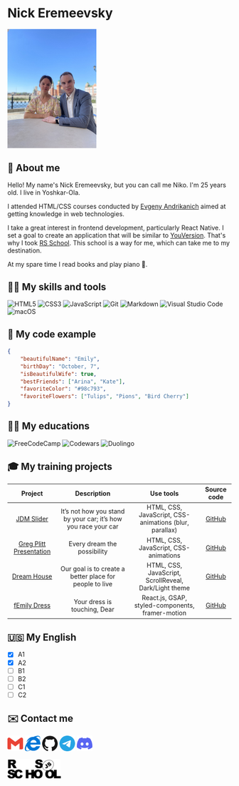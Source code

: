# Nick Eremeevsky

<img src="https://raw.githubusercontent.com/nickeremeevsky/rsschool-cv/gh-pages/images/femily.jpg" alt="Me and my dear wife Emily" width="200">

## :wave: About me

Hello! My name's Nick Eremeevsky, but you can call me Niko. I'm 25 years old. I live in Yoshkar-Ola.

I attended HTML/CSS courses conducted by [Evgeny Andrikanich](https://www.youtube.com/@FreelancerLifeStyle/) aimed at getting knowledge in web technologies.

I take a great interest in frontend development, particularly React Native. I set a goal to create an application that will be similar to [YouVersion](https://www.bible.com/ru/). That's why I took [RS School](https://rs.school/). This school is a way for me, which can take me to my destination.

At my spare time I read books and play piano :musical_keyboard:.

## :man_technologist: My skills and tools

![HTML5](https://img.shields.io/badge/html5-%23E34F26.svg?style=for-the-badge&logo=html5&logoColor=white)
![CSS3](https://img.shields.io/badge/css3-%231572B6.svg?style=for-the-badge&logo=css3&logoColor=white)
![JavaScript](https://img.shields.io/badge/javascript-%23323330.svg?style=for-the-badge&logo=javascript&logoColor=%23F7DF1E)
![Git](https://img.shields.io/badge/git-%23F05033.svg?style=for-the-badge&logo=git&logoColor=white)
![Markdown](https://img.shields.io/badge/markdown-%23000000.svg?style=for-the-badge&logo=markdown&logoColor=white)
![Visual Studio Code](https://img.shields.io/badge/Visual%20Studio%20Code-0078d7.svg?style=for-the-badge&logo=visual-studio-code&logoColor=white)
![macOS](https://img.shields.io/badge/mac%20os-000000?style=for-the-badge&logo=macos&logoColor=F0F0F0)

## :pushpin: My code example

```json
{
	"beautifulName": "Emily",
	"birthDay": "October, 7",
	"isBeautifulWife": true,
	"bestFriends": ["Arina", "Kate"],
	"favoriteColor": "#98c793",
	"favoriteFlowers": ["Tulips", "Pions", "Bird Cherry"]
}
```

## :student: My educations

![FreeCodeCamp](https://img.shields.io/badge/Freecodecamp-%23123.svg?&style=for-the-badge&logo=freecodecamp&logoColor=green)
![Codewars](https://img.shields.io/badge/Codewars-B1361E?style=for-the-badge&logo=codewars&logoColor=grey)
![Duolingo](https://img.shields.io/badge/Duolingo-%234DC730.svg?style=for-the-badge&logo=Duolingo&logoColor=white)

## :mortar_board: My training projects

|                             Project                              |                          Description                           |                       Use tools                        |                         Source code                          |
| :--------------------------------------------------------------: | :------------------------------------------------------------: | :----------------------------------------------------: | :----------------------------------------------------------: |
|    [JDM Slider](https://nickeremeevsky.github.io/jdmSlider/)     | It’s not how you stand by your car; it’s how you race your car | HTML, CSS, JavaScript, CSS-animations (blur, parallax) |    [GitHub](https://github.com/nickEremeevsky/jdmSlider/)    |
| [Greg Plitt Presentation](https://thanks-gregplitt.netlify.app/) |                  Every dream the possibility                   |         HTML, CSS, JavaScript, CSS-animations          | [GitHub](https://github.com/nickeremeevsky/thanksGregPlitt/) |
|         [Dream House](https://aframe-house.netlify.app/)         |    Our goal is to create a better place for people to live     | HTML, CSS, JavaScript, ScrollReveal, Dark/Light theme  |   [GitHub](https://github.com/nickeremeevsky/dream-house/)   |
|        [fEmily Dress](https://femily-dress.netlify.app/)         |                  Your dress is touching, Dear                  |    React.js, GSAP, styled-components, framer-motion    |   [GitHub](https://github.com/nickeremeevsky/fEmilyDress/)   |

## :us: My English

- [x] A1
- [x] A2
- [ ] B1
- [ ] B2
- [ ] C1
- [ ] C2

## :envelope: Contact me

<a href="mailto:nick.eremeevsky@gmail.com" target="_blank"><img src="https://raw.githubusercontent.com/nickeremeevsky/rsschool-cv/gh-pages/images/icons/gmail.svg" alt="Email" width="35" title="Email"/></a>
<a href="https://nickeremeevsky.netlify.app/" target="_blank"><img src="https://raw.githubusercontent.com/nickeremeevsky/rsschool-cv/gh-pages/images/icons/internet.svg" alt="My website" width="35" title="My website"/></a>
<a href="https://github.com/nickeremeevsky/" target="_blank"><img src="https://raw.githubusercontent.com/nickeremeevsky/rsschool-cv/gh-pages/images/icons/github.svg" alt="GitHub" width="35" title="GitHub"/></a>
<a href="https://t.me/nickeremeevsky/" target="_blank"><img src="https://raw.githubusercontent.com/nickeremeevsky/rsschool-cv/gh-pages/images/icons/telegram.svg" alt="Telegram" width="35" title="Telegram"/></a>
<a href="https://discordapp.com/users/1045332845293473793/" target="_blank"><img src="https://raw.githubusercontent.com/nickeremeevsky/rsschool-cv/gh-pages/images/icons/discord.svg" alt="Discord" width="35" title="Discord"/></a>


<a href="https://rs.school/" target="_blank"><img src="https://raw.githubusercontent.com/nickeremeevsky/rsschool-cv/gh-pages/images/rs-school.svg" alt="RS SCHOOL" width="120" title="RS SCHOOL"/></a>
